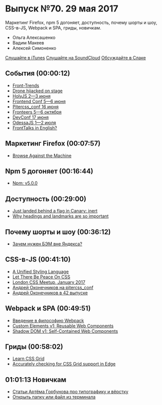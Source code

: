 # Выпуск №70. 29 мая 2017

Маркетинг Firefox, npm 5 догоняет, доступность, почему шорты и шоу, CSS-в-JS, Webpack и SPA, гриды, новичкам.

- Ольга Алексашенко
- Вадим Макеев
- Алексей Симоненко

[Слушайте в iTunes](https://itunes.apple.com/ru/podcast/veb-standarty/id1080500016)
[Слушайте на SoundCloud](https://soundcloud.com/web-standards/episode-70)
[Обсуждайте в Слаке](http://slack.web-standards.ru/)

## События (00:00:12)

- [Front-Trends](https://2017.front-trends.com/)
- [Drone hijacked on stage](https://twitter.com/pertjensen/status/867683070861864961)
- [HolyJS 2—3 июня](https://holyjs-piter.ru/)
- [Frontend Conf 5—6 июня](http://frontendconf.ru/)
- [Pitercss_conf 16 июня](https://pitercss.com/)
- [Fronteers 5—6 октября](https://fronteers.nl/congres/2017)
- [DevConf 17 июня](https://devconf.ru/ru/offers/FrontEnd)
- [OdessaJS 1—2 июля](http://odessajs.org)
- [FrontTalks in English?](https://twitter.com/FrontTalks/status/867475908806017025)

## Маркетинг Firefox (00:07:57)

- [Browse Against the Machine](https://medium.com/p/e793c0fee917)

## Npm 5 догоняет (00:16:44)

- [Npm: v5.0.0](http://blog.npmjs.org/post/161081169345/v500)

## Доступность (00:29:00)

- [Just landed behind a flag in Canary: inert](https://twitter.com/rob_dodson/status/868296999375847424)
- [Why headings and landmarks are so important](https://youtu.be/vAAzdi1xuUY)

## Почему шорты и шоу (00:36:12)

- [Зачем нужен БЭМ вне Яндекса?](https://youtu.be/lQPs20b3Ey8?list=PLQJNT2fdCJngOj0mGZaTcZRyfSBTCWHe1)

## CSS-в-JS (00:41:10)

- [A Unified Styling Language](https://medium.com/p/d0c208de2660)
- [Let There Be Peace On CSS](https://speakerdeck.com/didoo/let-there-be-peace-on-css)
- [London CSS Meetup, January 2017](https://youtu.be/bb_kb6Q2Kdc)
- [Андрей Оконечников на pitercss_conf](https://pitercss.com/#AndreyOkonetchnikov)
- [Андрей Оконечников в 42 выпуске](https://soundcloud.com/web-standards/episode-42)

## Webpack и SPA (00:49:51)

- [Введение в философию Webpack](https://medium.com/p/d12415cc8594)
- [Custom Elements v1: Reusable Web Components](https://developers.google.com/web/fundamentals/getting-started/primers/customelements)
- [Shadow DOM v1: Self-Contained Web Components](https://developers.google.com/web/fundamentals/getting-started/primers/shadowdom)

## Гриды (00:58:02)

- [Learn CSS Grid](http://learncssgrid.com/)
- [Accurately checking for CSS Grid support in Edge](http://gwhitworth.com/blog/2017/05/accurately-checking-for-css-grid-support-in-microsoft-edge)

## 01:01:13 Новичкам

- [Статьи Артёма Горбунова про типографику и вёрстку](https://isqua.ru/blog/2017/05/21/artgorbunov-typography/)
- [Открыть папку или файл из терминала](https://isqua.ru/blog/2017/05/18/open-file-from-terminal/)
